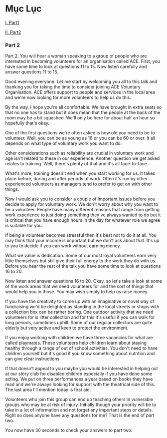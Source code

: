 # Mục Lục
[I. Part1](#part1)

[II. Part2](#part2)


<a name="part2"></a>
### Part 2
Part 2. You will hear a woman speaking to a group of people who are interested in becoming volunteers for an organisation called ACE. First, you have some time to look at questions 11 to 15. Now listen carefully and answer questions 11 to 15.

Good evening everyone. Let me start by welcoming you all to this talk and thanking you for taking the time to consider joining ACE Voluntary Organisation. ACE offers support to people and services in the local area and we're now looking for more volunteers to help us do this.

By the way, I hope you're all comfortable. We have brought in extra seats so that no one has to stand but it does mean that the people at the back of the room may be a bit squashed. We'll only be here for about half an hour so hopefully that's okay.

One of the first questions we're often asked is how old you need to be to volunteer. Well, you can be as young as 16 or you can be 60 or over. It all depends on what type of voluntary work you want to do. 

Other considerations such as reliability are crucial in voluntary work and age isn't related to these in our experience. Another question we get asked relates to training. Well, there's plenty of that and it's all face-to-face. 

What's more, training doesn't end when you start working for us. It takes place before, during and after periods of work. Often it's run by other experienced volunteers as managers tend to prefer to get on with other things. 

Now I would ask you to consider a couple of important issues before you decide to apply for voluntary work. We don't worry about why you want to be a volunteer. People have many different reasons that range from getting work experience to just doing something they've always wanted to do but it is critical that you have enough hours in the day for whatever role we agree is suitable for you. 

If being a volunteer becomes stressful then it's best not to do it at all. You may think that your income is important but we don't ask about that. It's up to you to decide if you can work without earning money. 

What we value is dedication. Some of our most loyal volunteers earn very little themselves but still give their full energy to the work they do with us. Before you hear the rest of the talk you have some time to look at questions 16 to 20. 

Now listen and answer questions 16 to 20. Okay, so let's take a look at some of the work areas that we need volunteers for and the sort of things that would help you in those. You may wish simply to help us raise money.

If you have the creativity to come up with an imaginative or novel way of fundraising we'd be delighted as standing in the local streets or shops with a collection box can be rather boring. One outdoor activity that we need volunteers for is litter collection and for this it's useful if you can walk for long periods, sometimes uphill. Some of our regular collectors are quite elderly but very active and keen to protect the environment.

If you enjoy working with children we have three vacancies for what are called playmates. These volunteers help children learn about staying healthy through a range of out of school activities. You don't need to have children yourself but it's good if you know something about nutrition and can give clear instructions. 

If that doesn't appeal to you maybe you would be interested in helping out at our story club for disabled children especially if you have done some acting. We put on three performances a year based on books they have read and we're always looking for support with the theatrical side of this. The last area I'll mention today is first aid. 

Volunteers who join this group can end up teaching others in vulnerable groups who may be at risk of injury. Initially though your priority will be to take in a lot of information and not forget any important steps or details. Right so does anyone have any questions for me? That is the end of part two. 

You now have 30 seconds to check your answers to part two.
